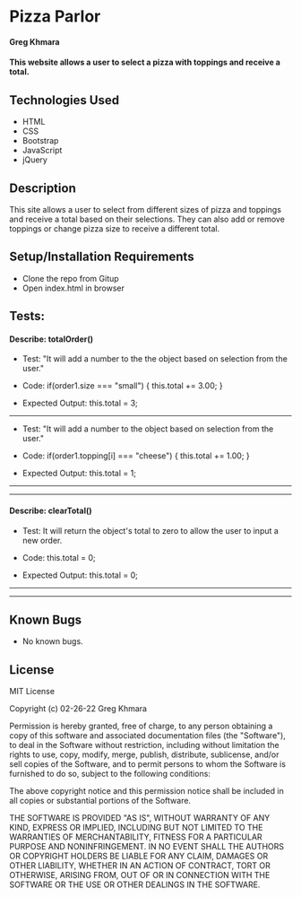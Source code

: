 # Pizza Parlor

#### Greg Khmara

#### This website allows a user to select a pizza with toppings and receive a total.

## Technologies Used

* HTML
* CSS
* Bootstrap
* JavaScript
* jQuery

## Description

This site allows a user to select from different sizes of pizza and toppings and receive a total based on their selections. They can also add or remove toppings or change pizza size to receive a different total.

## Setup/Installation Requirements

* Clone the repo from Gitup
* Open index.html in browser

## Tests:

#### Describe: totalOrder()

- Test: "It will add a number to the the object based on selection from the user."

- Code:   if(order1.size === "small") {
    this.total += 3.00;
  }

- Expected Output: this.total = 3;
---
- Test: "It will add a number to the object based on selection from the user."

- Code: if(order1.topping[i] === "cheese") {
      this.total += 1.00;
    }

- Expected Output: this.total = 1;
---
---
#### Describe: clearTotal()

- Test: It will return the object's total to zero to allow the user to input a new order.

- Code: this.total = 0;

- Expected Output: this.total = 0;
---
---

## Known Bugs

* No known bugs.

## License

MIT License

Copyright (c) 02-26-22 Greg Khmara  

Permission is hereby granted, free of charge, to any person obtaining a copy
of this software and associated documentation files (the "Software"), to deal
in the Software without restriction, including without limitation the rights
to use, copy, modify, merge, publish, distribute, sublicense, and/or sell
copies of the Software, and to permit persons to whom the Software is
furnished to do so, subject to the following conditions:

The above copyright notice and this permission notice shall be included in all
copies or substantial portions of the Software.

THE SOFTWARE IS PROVIDED "AS IS", WITHOUT WARRANTY OF ANY KIND, EXPRESS OR
IMPLIED, INCLUDING BUT NOT LIMITED TO THE WARRANTIES OF MERCHANTABILITY,
FITNESS FOR A PARTICULAR PURPOSE AND NONINFRINGEMENT. IN NO EVENT SHALL THE
AUTHORS OR COPYRIGHT HOLDERS BE LIABLE FOR ANY CLAIM, DAMAGES OR OTHER
LIABILITY, WHETHER IN AN ACTION OF CONTRACT, TORT OR OTHERWISE, ARISING FROM,
OUT OF OR IN CONNECTION WITH THE SOFTWARE OR THE USE OR OTHER DEALINGS IN THE
SOFTWARE.